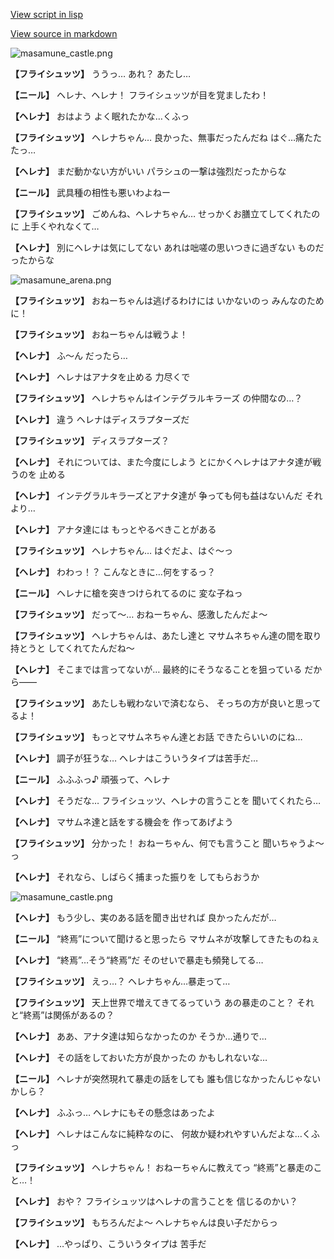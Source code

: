 [View script in lisp](../scripts/210132020.txt)

[View source in markdown](210132020.md)

![masamune_castle.png](../images/backgrounds/masamune_castle.png)

**【フライシュッツ】**
ううっ…
あれ？
あたし…

**【ニール】**
ヘレナ、ヘレナ！
フライシュッツが目を覚ましたわ！

**【ヘレナ】**
おはよう
よく眠れたかな…くふっ

**【フライシュッツ】**
ヘレナちゃん…
良かった、無事だったんだね
はぐ…痛たたたっ…

**【ヘレナ】**
まだ動かない方がいい
パラシュの一撃は強烈だったからな

**【ニール】**
武具種の相性も悪いわよねー

**【フライシュッツ】**
ごめんね、ヘレナちゃん…
せっかくお膳立てしてくれたのに
上手くやれなくて…

**【ヘレナ】**
別にヘレナは気にしてない
あれは咄嗟の思いつきに過ぎない
ものだったからな

![masamune_arena.png](../images/backgrounds/masamune_arena.png)

**【フライシュッツ】**
おねーちゃんは逃げるわけには
いかないのっ
みんなのために！

**【フライシュッツ】**
おねーちゃんは戦うよ！

**【ヘレナ】**
ふ～ん
だったら…

**【ヘレナ】**
ヘレナはアナタを止める
力尽くで

**【フライシュッツ】**
ヘレナちゃんはインテグラルキラーズ
の仲間なの…？

**【ヘレナ】**
違う
ヘレナはディスラプターズだ

**【フライシュッツ】**
ディスラプターズ？

**【ヘレナ】**
それについては、また今度にしよう
とにかくヘレナはアナタ達が戦うのを
止める

**【ヘレナ】**
インテグラルキラーズとアナタ達が
争っても何も益はないんだ
それより…

**【ヘレナ】**
アナタ達には
もっとやるべきことがある

**【フライシュッツ】**
ヘレナちゃん…
はぐだよ、はぐ～っ

**【ヘレナ】**
わわっ！？
こんなときに…何をするっ？

**【ニール】**
ヘレナに槍を突きつけられてるのに
変な子ねっ

**【フライシュッツ】**
だって～…
おねーちゃん、感激したんだよ～

**【フライシュッツ】**
ヘレナちゃんは、あたし達と
マサムネちゃん達の間を取り持とうと
してくれてたんだね～

**【ヘレナ】**
そこまでは言ってないが…
最終的にそうなることを狙っている
だから――

**【フライシュッツ】**
あたしも戦わないで済むなら、
そっちの方が良いと思ってるよ！

**【フライシュッツ】**
もっとマサムネちゃん達とお話
できたらいいのにね…

**【ヘレナ】**
調子が狂うな…
ヘレナはこういうタイプは苦手だ…

**【ニール】**
ふふふっ♪
頑張って、ヘレナ

**【ヘレナ】**
そうだな…
フライシュッツ、ヘレナの言うことを
聞いてくれたら…

**【ヘレナ】**
マサムネ達と話をする機会を
作ってあげよう

**【フライシュッツ】**
分かった！
おねーちゃん、何でも言うこと
聞いちゃうよ～っ

**【ヘレナ】**
それなら、しばらく捕まった振りを
してもらおうか

![masamune_castle.png](../images/backgrounds/masamune_castle.png)

**【ヘレナ】**
もう少し、実のある話を聞き出せれば
良かったんだが…

**【ニール】**
“終焉”について聞けると思ったら
マサムネが攻撃してきたものねぇ

**【ヘレナ】**
“終焉”…そう“終焉”だ
そのせいで暴走も頻発してる…

**【フライシュッツ】**
えっ…？
ヘレナちゃん…暴走って…

**【フライシュッツ】**
天上世界で増えてきてるっていう
あの暴走のこと？
それと“終焉”は関係があるの？

**【ヘレナ】**
ああ、アナタ達は知らなかったのか
そうか…通りで…

**【ヘレナ】**
その話をしておいた方が良かったの
かもしれないな…

**【ニール】**
ヘレナが突然現れて暴走の話をしても
誰も信じなかったんじゃないかしら？

**【ヘレナ】**
ふふっ…
ヘレナにもその懸念はあったよ

**【ヘレナ】**
ヘレナはこんなに純粋なのに、
何故か疑われやすいんだよな…くふっ

**【フライシュッツ】**
ヘレナちゃん！
おねーちゃんに教えてっ
“終焉”と暴走のこと…！

**【ヘレナ】**
おや？
フライシュッツはヘレナの言うことを
信じるのかい？

**【フライシュッツ】**
もちろんだよ～
ヘレナちゃんは良い子だからっ

**【ヘレナ】**
…やっぱり、こういうタイプは
苦手だ